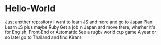 # Hello-World
Just another repository
I want to learn JS and more and go to Japan
Plan: Learn JS plus maybe Ruby
Get a job in Japan and move there, whether it's for English, Front-End or Automattic
See a rugby world cup game
A year or so later go to Thailand and find Kirana
